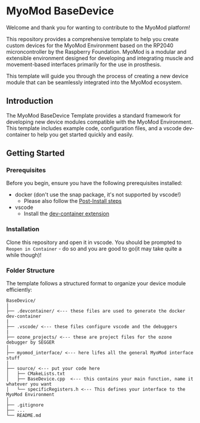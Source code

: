 # MyoMod BaseDevice

Welcome and thank you for wanting to contribute to the MyoMod platform! 

This repository provides a comprehensive template to help you create custom devices for the MyoMod Environment based on the RP2040 microncontroller by the Raspberry Foundation. MyoMod is a modular and extensible environment designed for developing and integrating muscle and movement-based interfaces primarily for the use in prosthesis.

This template will guide you through the process of creating a new device module that can be seamlessly integrated into the MyoMod ecosystem.

## Introduction

The MyoMod BaseDevice Template provides a standard framework for developing new device modules compatible with the MyoMod Environment. This template includes example code, configuration files, and a vscode dev-container to help you get started quickly and easily.

## Getting Started
### Prerequisites

Before you begin, ensure you have the following prerequisites installed:

* docker (don't use the snap package, it's not supported by vscode!)
  - Please also follow the [Post-Install steps](https://docs.docker.com/engine/install/linux-postinstall/)
* vscode
  - Install the [dev-container extension](https://marketplace.visualstudio.com/items?itemName=ms-vscode-remote.remote-containers)

### Installation

Clone this repository and open it in vscode. You should be prompted to `Reopen in Container` - do so and you are good to go(it may take quite a while though)!

### Folder Structure
The template follows a structured format to organize your device module efficiently:
```
BaseDevice/
│
├── .devcontainer/ <--- these files are used to generate the docker dev-container
|
├── .vscode/ <--- these files configure vscode and the debuggers
|
├── ozone_projects/ <--- these are project files for the ozone debugger by SEGGER
│
├── myomod_interface/ <--- here lifes all the general MyoMod interface stuff
│
├── source/ <--- put your code here
│   ├── CMakeLists.txt  
│   ├── BaseDevice.cpp  <--- this contains your main function, name it whatever you want
│   └── specificRegisters.h <--- This defines your interface to the MyoMod Environment
│
├── .gitignore
├── ...
└── README.md
```